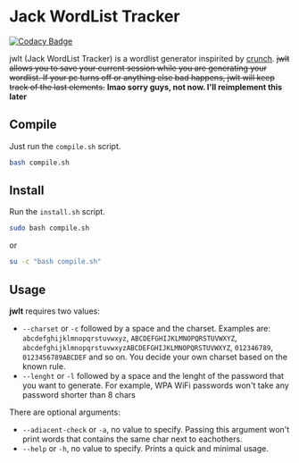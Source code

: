 # Jack WordList Tracker

[![Codacy Badge](https://api.codacy.com/project/badge/Grade/93b6e5a68b6041329d309f24bf705371)](https://app.codacy.com/app/jackrendor/jwlt?utm_source=github.com&utm_medium=referral&utm_content=jackrendor/jwlt&utm_campaign=Badge_Grade_Settings)

jwlt (Jack WordList Tracker) is a wordlist generator inspirited by [crunch](https://sourceforge.net/projects/crunch-wordlist/).
~~jwlt allows you to save your current session while you are generating your wordlist. If your pc turns off or anything else bad happens, jwlt will keep track of the last elements.~~ **lmao sorry guys, not now. I'll reimplement this later**

## Compile
Just run the `compile.sh` script.
```sh
bash compile.sh
```

## Install
Run the `install.sh` script.
```sh
sudo bash compile.sh
```

or

```sh
su -c "bash compile.sh"
```

## Usage

**jwlt** requires two values:
*   `--charset` or `-c` followed by a space and the charset. Examples are: `abcdefghijklmnopqrstuvwxyz`, `ABCDEFGHIJKLMNOPQRSTUVWXYZ`, `abcdefghijklmnopqrstuvwxyzABCDEFGHIJKLMNOPQRSTUVWXYZ`, `012346789`, `0123456789ABCDEF` and so on. You decide your own charset based on the known rule.
*   `--lenght` or `-l` followed by a space and the lenght of the password that you want to generate. For example, WPA WiFi passwords won't take any password shorter than 8 chars

There are optional arguments:
*   `--adiacent-check` or `-a`, no value to specify. Passing this argument won't print words that contains the same char next to eachothers.
*   `--help` or `-h`, no value to specify. Prints a quick and minimal usage.

 
